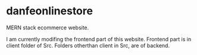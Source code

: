 # danfeonlinestore
MERN stack ecommerce website.

I am currently modifing the frontend part of this website. 
Frontend part is in client folder of Src.
Folders otherthan client in Src, are of backend.
